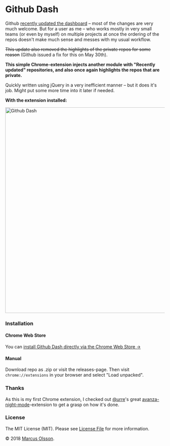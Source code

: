 # Github Dash

Github [recently updated the dashboard](https://blog.github.com/changelog/2018-05-17-user-landingpage-changes/) – most of the changes are very much welcome. But for a user as me – who works mostly in very small teams (or even by myself) on multiple projects at once the ordering of the repos doesn't make much sense and messes with my usual workflow.

<del>This update also removed the highlights of the private repos for some reason</del> (Github issued a fix for this on May 30th).

**This simple Chrome-extension injects another module with "Recently updated" repositories, and also once again highlights the repos that are private.**

Quickly written using jQuery in a very inefficient manner – but it does it's job. Might put some more time into it later if needed.

**With the extension installed:**

<a href="https://user-images.githubusercontent.com/907114/40720867-633e7dca-6418-11e8-9049-3a59d34c70ac.png">
    <img width="650" alt="Github Dash" src="https://user-images.githubusercontent.com/907114/40720867-633e7dca-6418-11e8-9049-3a59d34c70ac.png">
</a>

### Installation

#### Chrome Web Store

You can [install Github Dash directly via the Chrome Web Store →](https://chrome.google.com/webstore/detail/github-dash/gpoehidnjpmpocpjmlhlfclebemjcbhe)

#### Manual

Download repo as .zip or visit the releases-page. Then visit `chrome://extensions` in your browser and select "Load unpacked".

### Thanks

As this is my first Chrome extension, I checked out [@urre](https://github.com/urre)'s great [avanza-night-mode](https://github.com/urre/avanza-night-mode)-extension to get a grasp on how it's done.

### License

The MIT License (MIT). Please see [License File](LICENSE.md) for more information.

© 2018 [Marcus Olsson](https://marcusolsson.me).
